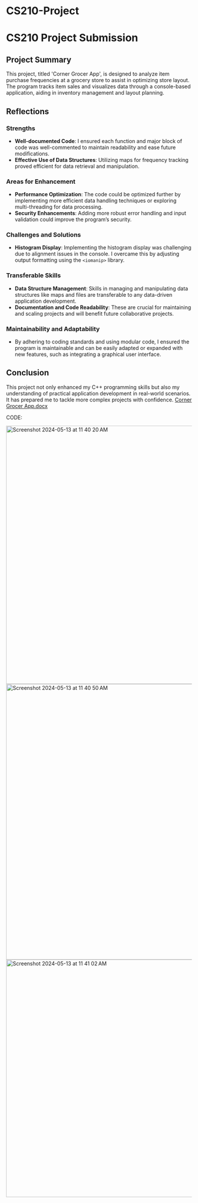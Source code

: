 # CS210-Project
# CS210 Project Submission

## Project Summary
This project, titled 'Corner Grocer App', is designed to analyze item purchase frequencies at a grocery store to assist in optimizing store layout. The program tracks item sales and visualizes data through a console-based application, aiding in inventory management and layout planning.

## Reflections

### Strengths
- **Well-documented Code**: I ensured each function and major block of code was well-commented to maintain readability and ease future modifications.
- **Effective Use of Data Structures**: Utilizing maps for frequency tracking proved efficient for data retrieval and manipulation.

### Areas for Enhancement
- **Performance Optimization**: The code could be optimized further by implementing more efficient data handling techniques or exploring multi-threading for data processing.
- **Security Enhancements**: Adding more robust error handling and input validation could improve the program’s security.

### Challenges and Solutions
- **Histogram Display**: Implementing the histogram display was challenging due to alignment issues in the console. I overcame this by adjusting output formatting using the `<iomanip>` library.

### Transferable Skills
- **Data Structure Management**: Skills in managing and manipulating data structures like maps and files are transferable to any data-driven application development.
- **Documentation and Code Readability**: These are crucial for maintaining and scaling projects and will benefit future collaborative projects.

### Maintainability and Adaptability
- By adhering to coding standards and using modular code, I ensured the program is maintainable and can be easily adapted or expanded with new features, such as integrating a graphical user interface.

## Conclusion
This project not only enhanced my C++ programming skills but also my understanding of practical application development in real-world scenarios. It has prepared me to tackle more complex projects with confidence.
[Corner Grocer App.docx](https://github.com/Nomadpap82/CS210-Project/files/15296869/Corner.Grocer.App.docx)

CODE:

<img width="699" alt="Screenshot 2024-05-13 at 11 40 20 AM" src="https://github.com/Nomadpap82/CS210-Project/assets/167818817/c0160479-b6ee-4797-a57e-c6d6bad78e13">
<img width="746" alt="Screenshot 2024-05-13 at 11 40 50 AM" src="https://github.com/Nomadpap82/CS210-Project/assets/167818817/7e6826e0-0d45-4d21-b124-b07ffee27c19">
<img width="643" alt="Screenshot 2024-05-13 at 11 41 02 AM" src="https://github.com/Nomadpap82/CS210-Project/assets/167818817/edddd3b9-ef72-4c98-a5f9-baf294f9fddc">
